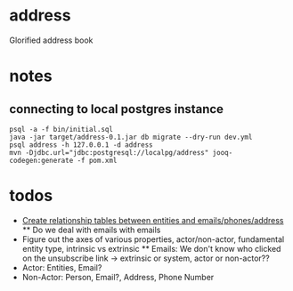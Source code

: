 # address
Glorified address book

# notes
## connecting to local postgres instance
```
psql -a -f bin/initial.sql
java -jar target/address-0.1.jar db migrate --dry-run dev.yml
psql address -h 127.0.0.1 -d address
mvn -Djdbc.url="jdbc:postgresql://localpg/address" jooq-codegen:generate -f pom.xml
```

# todos
* [Create relationship tables between entities and emails/phones/address]()
** Do we deal with emails with emails
* Figure out the axes of various properties, actor/non-actor, fundamental entity type, intrinsic vs extrinsic
** Emails: We don't know who clicked on the unsubscribe link -> extrinsic or system, actor or non-actor??
* Actor: Entities, Email?
* Non-Actor: Person, Email?, Address, Phone Number
